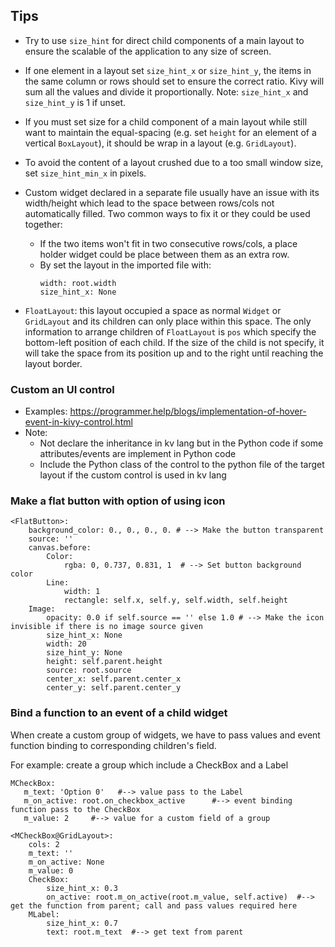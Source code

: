 ## Tips
* Try to use `size_hint` for direct child components of a main layout to ensure the scalable of the application to any size of screen.
* If one element in a layout set `size_hint_x` or `size_hint_y`, the items in the same column or rows should set to ensure the correct ratio. Kivy will sum all the values and divide it proportionally. Note: `size_hint_x` and `size_hint_y` is 1 if unset.
* If you must set size for a child component of a main layout while still want to maintain the equal-spacing (e.g. set `height` for an element of a vertical `BoxLayout`), it should be wrap in a layout (e.g. `GridLayout`).
* To avoid the content of a layout crushed due to a too small window size, set `size_hint_min_x` in pixels.
* Custom widget declared in a separate file usually have an issue with its width/height which lead to the space between rows/cols not automatically filled. Two common ways to fix it or they could be used together:
    * If the two items won't fit in two consecutive rows/cols, a place holder widget could be place between them as an extra row.
    * By set the layout in the imported file with:
        ```kv
        width: root.width
        size_hint_x: None
        ```

* `FloatLayout`: this layout occupied a space as normal `Widget` or `GridLayout` and its children can only place within this space. The only information to arrange children of `FloatLayout` is `pos` which specify the bottom-left position of each child. If the size of the child is not specify, it will take the space from its position up and to the right until reaching the layout border.

### Custom an UI control
* Examples: https://programmer.help/blogs/implementation-of-hover-event-in-kivy-control.html
* Note:
   * Not declare the inheritance in kv lang but in the Python code if some attributes/events are implement in Python code
   * Include the Python class of the control to the python file of the target layout if the custom control is used in kv lang

### Make a flat button with option of using icon
```kv
<FlatButton>:
    background_color: 0., 0., 0., 0. # --> Make the button transparent
    source: ''
    canvas.before:
        Color:
            rgba: 0, 0.737, 0.831, 1  # --> Set button background color
        Line:
            width: 1
            rectangle: self.x, self.y, self.width, self.height
    Image:
        opacity: 0.0 if self.source == '' else 1.0 # --> Make the icon invisible if there is no image source given
        size_hint_x: None
        width: 20
        size_hint_y: None
        height: self.parent.height
        source: root.source
        center_x: self.parent.center_x
        center_y: self.parent.center_y
```

### Bind a function to an event of a child widget

When create a custom group of widgets, we have to pass values and event function binding to corresponding children's field.

For example: create a group which include a CheckBox and a Label

```kv
MCheckBox:
   m_text: 'Option 0'   #--> value pass to the Label
   m_on_active: root.on_checkbox_active      #--> event binding function pass to the CheckBox
   m_value: 2     #--> value for a custom field of a group

<MCheckBox@GridLayout>:
    cols: 2
    m_text: ''
    m_on_active: None
    m_value: 0
    CheckBox:
        size_hint_x: 0.3
        on_active: root.m_on_active(root.m_value, self.active)  #--> get the function from parent; call and pass values required here
    MLabel:
        size_hint_x: 0.7
        text: root.m_text  #--> get text from parent

```

